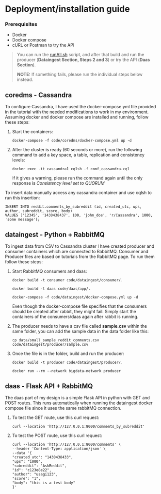 # Deployment/installation guide

### Prerequisites
* Docker
* Docker compose
* cURL or Postman to try the API

> You can run the [runAll.sh](../code/runAll.sh) script, and after that build and run the producer (**Dataingest Section, Steps 2 and 3**)
> or try the API (**Daas Section**).
> 
> **NOTE:** If something fails, please run the individual steps below instead.

## coredms - Cassandra

To configure Cassandra, I have used the docker-compose.yml file provided in the tutorial
with the needed modifications to work in my environment. Assuming docker and docker compose
are installed and running, follow these steps:

1. Start the containers:
    ```
   docker-compose -f code/coredms/docker-compose.yml up -d
    ```
2. After the cluster is ready (60 seconds or more), run the following command to add a
   key space, a table, replication and consistency levels:
   ```
   docker exec -it cassandra1 cqlsh -f conf_cassandra.cql 
   ```
   If it gives a warning, please run the command again until the only response is *Consistency level set to QUORUM*

To insert data manually access any cassandra container and use cqlsh to run this insertion:
   ```
   INSERT INTO reddit.comments_by_subreddit (id, created_utc, ups, author, subreddit, score, body)
   VALUES ('12345', '1430438437', 100, 'john_doe', 'r/Cassandra', 1000, 'some message');
   ```

## dataingest - Python + RabbitMQ

To ingest data from CSV to Cassandra cluster I have created producer and consumer containers which are connected to RabbitMQ.
Consumer and Producer files are based on tutorials from the RabbitMQ page.
To run them follow these steps:

1. Start RabbitMQ consumers and daas:
   ```
   docker build -t consumer code/dataingest/consumer/.
   ```
   ```
   docker build -t daas code/daas/app/.
   ```
   ```
   docker-compose -f code/dataingest/docker-compose.yml up -d
   ```
   Even though the docker-compose file specifies that the consumers should be created after
   rabbit, they might fail. Simply start the containers of the consumers/daas again after rabbit is running.

2. The producer needs to have a csv file called __sample.csv__ within the same folder, you can add the sample data in the data folder like this:
   ```
   cp data/small_sample_reddit_comments.csv code/dataingest/producer/sample.csv
   ```
3. Once the file is in the folder, build and run the producer:
   ```
   docker build -t producer code/dataingest/producer/.
   ```
   ```
   docker run --rm --network bigdata-network producer
   ```
   
## daas - Flask API + RabbitMQ
The daas part of my design is a simple Flask API in python with GET and POST routes.
This runs automatically when running the dataingest docker compose file since it uses the
same rabbitMQ connection. 

1. To test the GET route, use this curl request:
   ```
   curl --location 'http://127.0.0.1:8000/comments_by_subreddit'
   ```
2. To test the POST route, use this curl request:
   ```
   curl --location 'http://127.0.0.1:8000/comments' \
   --header 'Content-Type: application/json' \
   --data '{
   "created_utc": "1430438433",
   "ups": "1000",
   "subreddit": "AskReddit",
   "id": "c123e8e22",
   "author": "usagi123",
   "score": "1",
   "body": "this is a test body"
   }'
   ```